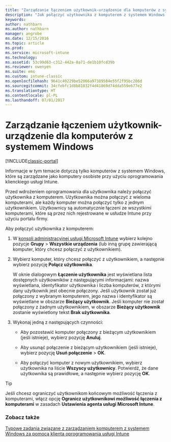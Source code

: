 ```yaml
---
title: "Zarządzanie łączeniem użytkownik-urządzenie dla komputerów z systemem Windows"
description: "Jak połączyć użytkownika z komputerem z systemem Windows zarządzanym przez usługę Intune."
keywords: 
author: nathbarn
ms.author: nathbarn
manager: angrobe
ms.date: 12/15/2016
ms.topic: article
ms.prod: 
ms.service: microsoft-intune
ms.technology: 
ms.assetid: 53c99d63-c312-442a-8a71-de1b10fcd39b
ms.reviewer: owenyen
ms.suite: ems
ms.custom: intune-classic
ms.openlocfilehash: 9641c40229be52066a97389584e55f2f95bc286d
ms.sourcegitcommit: 34cfebfc1d8b81032f4d41869d74dda559e677e2
ms.translationtype: HT
ms.contentlocale: pl-PL
ms.lasthandoff: 07/01/2017
---
```

# <a name="manage-user-device-linking-for-windows-pcs"></a>Zarządzanie łączeniem użytkownik-urządzenie dla komputerów z systemem Windows

[!INCLUDE[classic-portal](../includes/classic-portal.md)]

Informacje w tym temacie dotyczą tylko komputerów z systemem Windows, które są zarządzane jako komputery osobiste przy użyciu oprogramowania klienckiego usługi Intune. 

Przed wdrożeniem oprogramowania dla użytkownika należy połączyć użytkownika z komputerem. Użytkownika można połączyć z wieloma komputerami, ale każdy komputer można połączyć tylko z jednym użytkownikiem. Użytkownicy są automatycznie łączeni ze wszystkimi komputerami, które są przez nich rejestrowane w usłudze Intune przy użyciu portalu firmy.

Aby połączyć użytkownika z komputerem:

1.  W [konsoli administracyjnej usługi Microsoft Intune](https://manage.microsoft.com/) wybierz kolejno pozycje **Grupy** &gt; **Wszystkie urządzenia** (lub inną grupę zawierającą komputer, który chcesz połączyć z użytkownikiem).

2.  Wybierz komputer, który chcesz połączyć z użytkownikiem, a następnie wybierz pozycję **Połącz użytkownika**.

    W oknie dialogowym **Łączenie użytkownika** jest wyświetlana lista dostępnych użytkowników z następującymi informacjami: nazwa wyświetlana, identyfikator użytkownika i liczba komputerów, z którymi dany użytkownik jest obecnie połączony. Jeśli użytkownik został już połączony z wybranym komputerem, jego nazwa i identyfikator są wyświetlane w obszarze **Bieżący użytkownik**. Jeśli komputer nie został połączony z żadnym użytkownikiem, w obszarze **Bieżący użytkownik** zostanie wyświetlony tekst **Brak użytkownika**.

3.  Wykonaj jedną z następujących czynności:

    -   Aby pozostawić komputer połączony z bieżącym użytkownikiem (jeśli istnieje), wybierz pozycję **Anuluj**.

    -   Aby usunąć połączenie z bieżącym użytkownikiem (jeśli istnieje), wybierz pozycję **Usuń połączenie** &gt; **OK**.

    -   Aby połączyć komputer z nowym użytkownikiem, wybierz użytkownika na liście **Wszyscy użytkownicy**. Potwierdź, że dane użytkownika są prawidłowe, a następnie wybierz pozycję **OK**.

> [!TIP]
> Jeśli chcesz ograniczyć użytkownikom końcowym możliwość łączenia z komputerami, włącz opcję **Ogranicz użytkownikowi możliwość łączenia z komputerami** w zasadach **Ustawienia agenta usługi Microsoft Intune**.

### <a name="see-also"></a>Zobacz także

[Typowe zadania związane z zarządzaniem komputerem z systemem Windows za pomocą klienta oprogramowania usługi Intune](common-windows-pc-management-tasks-with-the-microsoft-intune-computer-client.md)